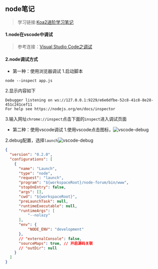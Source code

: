 ## node笔记

>学习链接:[Koa2进阶学习笔记](https://chenshenhai.github.io/koa2-note/)

#### 1.node在vscode中调试
>参考连接：[Visual Studio Code之调试](https://segmentfault.com/a/1190000004136202)

#### 2.node调试方式
* 第一种：使用浏览器调试
1.启动脚本
```
node --inspect app.js
```
2.显示内容如下
```
Debugger listening on ws://127.0.0.1:9229/e6e6dfbe-52c8-41c8-8e28-451c241cef11
For help see https://nodejs.org/en/docs/inspector
```
3.输入网址`chrome://inspect`点击下面的`inspect`进入调试页面

* 第二种：使用vscode调试
1.使用vscode点击图标，![vscode-debug](https://raw.githubusercontent.com/kerwin-ly/Blog/master/assets/imgs/vscode-debug.png)

2.debug配置，选择`launch`![vscode-debug](https://raw.githubusercontent.com/kerwin-ly/Blog/master/assets/imgs/vscode-debug-setting.png)
```json
{
  "version": "0.2.0",
  "configurations": [
    {
      "name": "Launch",
      "type": "node",
      "request": "launch",
      "program": "${workspaceRoot}/node-forum/bin/www",
      "stopOnEntry": false,
      "args": [],
      "cwd": "${workspaceRoot}",
      "preLaunchTask": null,
      "runtimeExecutable": null,
      "runtimeArgs": [
          "--nolazy"
      ],
      "env": {
          "NODE_ENV": "development"
      },
      // "externalConsole": false,
      "sourceMaps": true, // 开启源码关联
      // "outDir": null
    }
  ]
}
```